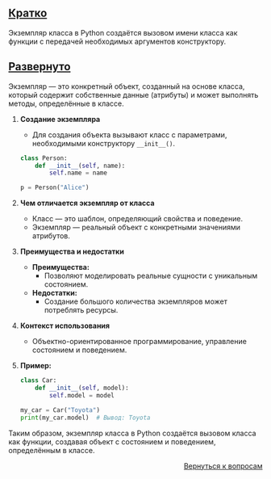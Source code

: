 ## <u>Кратко</u>

Экземпляр класса в Python создаётся вызовом имени класса как функции с передачей необходимых аргументов конструктору.

## <u>Развернуто</u>

Экземпляр — это конкретный объект, созданный на основе класса, который содержит собственные данные (атрибуты) и может
выполнять методы, определённые в классе.

1. **Создание экземпляра**
    - Для создания объекта вызывают класс с параметрами, необходимыми конструктору `__init__()`.
    ```python
    class Person:
        def __init__(self, name):
            self.name = name

    p = Person("Alice")
    ```

2. **Чем отличается экземпляр от класса**
    - Класс — это шаблон, определяющий свойства и поведение.
    - Экземпляр — реальный объект с конкретными значениями атрибутов.

3. **Преимущества и недостатки**
    - **Преимущества:**
        - Позволяют моделировать реальные сущности с уникальным состоянием.
    - **Недостатки:**
        - Создание большого количества экземпляров может потреблять ресурсы.

4. **Контекст использования**
    - Объектно-ориентированное программирование, управление состоянием и поведением.

5. **Пример:**
    ```python
    class Car:
        def __init__(self, model):
            self.model = model

    my_car = Car("Toyota")
    print(my_car.model)  # Вывод: Toyota
    ```

Таким образом, экземпляр класса в Python создаётся вызовом класса как функции, создавая объект с состоянием и
поведением, определённым в классе.

<div align="right">

[Вернуться к вопросам](../Вопросы.md)

</div>
